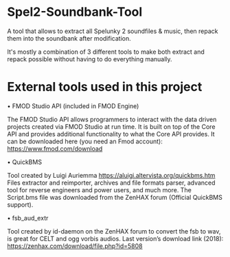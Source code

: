 # Spel2-Soundbank-Tool

A tool that allows to extract all Spelunky 2 soundfiles &amp; music, then repack them into the soundbank after modification.

It's mostly a combination of 3 different tools to make both extract and repack possible without having to do everything manually.

# External tools used in this project

•	FMOD Studio API (included in FMOD Engine)

The FMOD Studio API allows programmers to interact with the data driven projects created via FMOD Studio at run time. It is built on top of the Core API and provides additional functionality to what the Core API provides.
It can be downloaded here (you need an Fmod account): https://www.fmod.com/download

•	QuickBMS

Tool created by Luigi Auriemma https://aluigi.altervista.org/quickbms.htm
Files extractor and reimporter, archives and file formats parser, advanced tool for reverse engineers and power users, and much more.
The Script.bms file was downloaded from the ZenHAX forum (Official QuickBMS support).

•	fsb_aud_extr

Tool created by id-daemon on the ZenHAX forum to convert the fsb to wav, is great for CELT and ogg vorbis audios.
Last version’s download link (2018): https://zenhax.com/download/file.php?id=5808 
